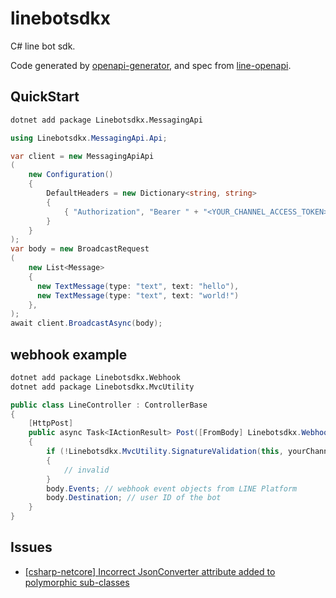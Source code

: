 # linebotsdkx

C# line bot sdk.

Code generated by [openapi-generator](https://github.com/OpenAPITools/openapi-generator), and spec from [line-openapi](https://github.com/line/line-openapi).

## QuickStart

```sh
dotnet add package Linebotsdkx.MessagingApi
```

```c#
using Linebotsdkx.MessagingApi.Api;

var client = new MessagingApiApi
(
    new Configuration()
    {
        DefaultHeaders = new Dictionary<string, string>
        {
            { "Authorization", "Bearer " + "<YOUR_CHANNEL_ACCESS_TOKEN>" },
        }
    }
);
var body = new BroadcastRequest
(
    new List<Message>
    {
      new TextMessage(type: "text", text: "hello"),
      new TextMessage(type: "text", text: "world!")
    },
);
await client.BroadcastAsync(body);
```

## webhook example

```sh
dotnet add package Linebotsdkx.Webhook
dotnet add package Linebotsdkx.MvcUtility
```

```c#
public class LineController : ControllerBase
{
    [HttpPost]
    public async Task<IActionResult> Post([FromBody] Linebotsdkx.Webhook.CallbackRequest body)
    {
        if (!Linebotsdkx.MvcUtility.SignatureValidation(this, yourChannelSecert))
        {
            // invalid
        }
        body.Events; // webhook event objects from LINE Platform
        body.Destination; // user ID of the bot
    }
}
```

## Issues

- [[csharp-netcore] Incorrect JsonConverter attribute added to polymorphic sub-classes](https://github.com/OpenAPITools/openapi-generator/issues/15302)
